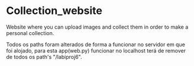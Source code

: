 # Collection_website
Website where you can upload images and collect them in order to make a personal collection. 

Todos os paths foram alterados de forma a funcionar no servidor em que foi alojado, para esta app(web.py) funcionar no localhost terá de remover de todos os path's "/labiproj6".
